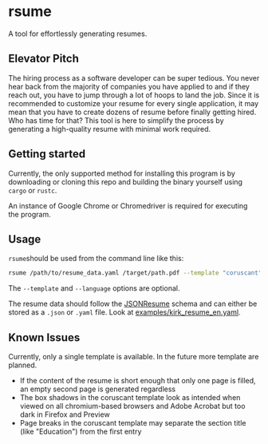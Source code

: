 # rsume
A tool for effortlessly generating resumes.

## Elevator Pitch
The hiring process as a software developer can be super tedious. You never hear back from the majority of companies you have applied to and if they reach out, you have to jump through a lot of hoops to land the job. Since it is recommended to customize your resume for every single application, it may mean that you have to create dozens of resume before finally getting hired. Who has time for that? This tool is here to simplify the process by generating a high-quality resume with minimal work required.

## Getting started
Currently, the only supported method for installing this program is by downloading or cloning this repo and building the binary yourself using `cargo` or `rustc`.

An instance of Google Chrome or Chromedriver is required for executing the program.

## Usage
`rsume`should be used from the command line like this:
```bash
rsume /path/to/resume_data.yaml /target/path.pdf --template "coruscant" --language "english"
```
The `--template` and `--language` options are optional.

The resume data should follow the [JSONResume](https://jsonresume.org/) schema and can either be stored as a `.json` or `.yaml` file. Look at [examples/kirk_resume_en.yaml](https://github.com/unexcellent/rsume/blob/main/examples/kirk_resume_en.yaml).

## Known Issues
Currently, only a single template is available. In the future more template are planned.
- If the content of the resume is short enough that only one page is filled, an empty second page is generated regardless
- The box shadows in the coruscant template look as intended when viewed on all chromium-based browsers and Adobe Acrobat but too dark in Firefox and Preview
- Page breaks in the coruscant template may separate the section title (like "Education") from the first entry